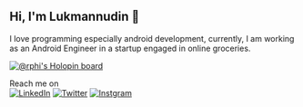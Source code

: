 ## Hi, I'm Lukmannudin :wave:

I love programming especially android development, currently, I am working as an Android Engineer in a startup engaged in online groceries. 

[![@rphi's Holopin board](https://holopin.io/api/user/board?user=rphi)](https://holopin.io/@rphi)

Reach me on <br />
[![LinkedIn](https://img.shields.io/badge/LinkedIn-0077B5?style=for-the-badge&logo=linkedin&logoColor=white)](https://www.linkedin.com/in/lukmannudin/) 
[![Twitter](https://img.shields.io/badge/Twitter-1DA1F2?style=for-the-badge&logo=twitter&logoColor=white)](https://twitter.com/Lord_Lukman19) 
[![Instgram](https://img.shields.io/badge/Instagram-8a3ab9?style=for-the-badge&logo=instagram&logoColor=white)](https://www.instagram.com/lukmannudinpriatna/)
